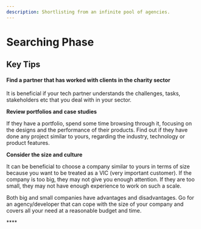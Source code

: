 ```yaml
---
description: Shortlisting from an infinite pool of agencies.
---
```


# Searching Phase

## Key Tips 

#### Find a partner that has worked with clients in the charity sector

It is beneficial if your tech partner understands the challenges, tasks, stakeholders etc that you deal with in your sector.

**Review portfolios and case studies**

If they have a portfolio, spend some time browsing through it, focusing on the designs and the performance of their products. Find out if they have  done any project similar to yours, regarding the industry, technology or product features. 

**Consider the size and culture**

It can be beneficial to choose a company similar to yours in terms of size because you want to be treated as a VIC \(very important customer\). If the company is too big, they may not give you enough attention. If they are too small, they may not have enough experience to work on such a scale.

Both big and small companies have advantages and disadvantages. Go for an agency/developer that can cope with the size of your company and covers all your need at a reasonable budget and time.

\*\*\*\*



